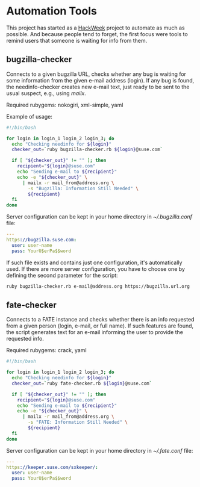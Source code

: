 # Automation Tools

This project has started as a [HackWeek](https://hackweek.suse.com/) project
to automate as much as possible. And because people tend to forget, the first
focus were tools to remind users that someone is waiting for info from them.

## bugzilla-checker

Connects to a given bugzilla URL, checks whether any bug is waiting for some
information from the given e-mail address (login). If any bug is found,
the needinfo-checker creates new e-mail text, just ready to be sent to the
usual suspect, e.g., using *mailx*.

Required rubygems: nokogiri, xml-simple, yaml

Example of usage:

```bash
#!/bin/bash

for login in login_1 login_2 login_3; do
  echo "Checking needinfo for ${login}"
  checker_out=`ruby bugzilla-checker.rb ${login}@suse.com`

  if [ "${checker_out}" != "" ]; then
    recipient="${login}@suse.com"
    echo "Sending e-mail to ${recipient}"
    echo -e "${checker_out}" \
      | mailx -r mail_from@address.org \
        -s "Bugzilla: Information Still Needed" \
        ${recipient}
  fi
done
```

Server configuration can be kept in your home directory in *~/.bugzilla.conf* file:

```yaml
---
https://bugzilla.suse.com:
  user: user-name
  pass: YourU$erPa$$word
```

If such file exists and contains just one configuration, it's automatically
used. If there are more server configuration, you have to choose one by defining
the second parameter for the script:

```bash
ruby bugzilla-checker.rb e-mail@address.org https://bugzilla.url.org
```

## fate-checker

Connects to a FATE instance and checks whether there is an info requested from
a given person (login, e-mail, or full name). If such features are found, the
script generates text for an e-mail informing the user to provide the requested
info.

Required rubygems: crack, yaml

```bash
#!/bin/bash

for login in login_1 login_2 login_3; do
  echo "Checking needinfo for ${login}"
  checker_out=`ruby fate-checker.rb ${login}@suse.com`

  if [ "${checker_out}" != "" ]; then
    recipient="${login}@suse.com"
    echo "Sending e-mail to ${recipient}"
    echo -e "${checker_out}" \
      | mailx -r mail_from@address.org \
        -s "FATE: Information Still Needed" \
        ${recipient}
  fi
done
```

Server configuration can be kept in your home directory in *~/.fate.conf* file:

```yaml
---
https://keeper.suse.com/sxkeeper/:
  user: user-name
  pass: YourU$erPa$$word
```
